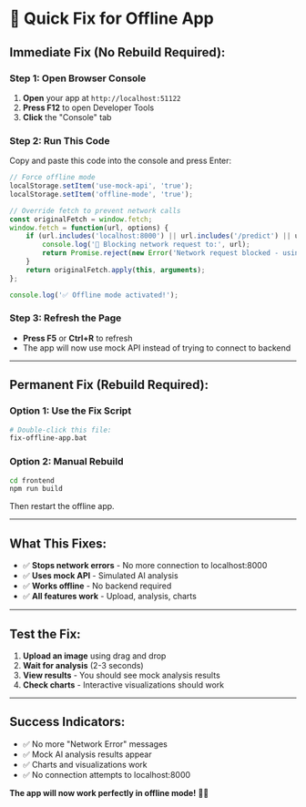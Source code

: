 # 🚀 Quick Fix for Offline App

## **Immediate Fix (No Rebuild Required):**

### **Step 1: Open Browser Console**
1. **Open** your app at `http://localhost:51122`
2. **Press F12** to open Developer Tools
3. **Click** the "Console" tab

### **Step 2: Run This Code**
Copy and paste this code into the console and press Enter:

```javascript
// Force offline mode
localStorage.setItem('use-mock-api', 'true');
localStorage.setItem('offline-mode', 'true');

// Override fetch to prevent network calls
const originalFetch = window.fetch;
window.fetch = function(url, options) {
    if (url.includes('localhost:8000') || url.includes('/predict') || url.includes('/model/status')) {
        console.log('🚫 Blocking network request to:', url);
        return Promise.reject(new Error('Network request blocked - using mock API'));
    }
    return originalFetch.apply(this, arguments);
};

console.log('✅ Offline mode activated!');
```

### **Step 3: Refresh the Page**
- **Press F5** or **Ctrl+R** to refresh
- The app will now use mock API instead of trying to connect to backend

---

## **Permanent Fix (Rebuild Required):**

### **Option 1: Use the Fix Script**
```bash
# Double-click this file:
fix-offline-app.bat
```

### **Option 2: Manual Rebuild**
```bash
cd frontend
npm run build
```

Then restart the offline app.

---

## **What This Fixes:**

- ✅ **Stops network errors** - No more connection to localhost:8000
- ✅ **Uses mock API** - Simulated AI analysis
- ✅ **Works offline** - No backend required
- ✅ **All features work** - Upload, analysis, charts

---

## **Test the Fix:**

1. **Upload an image** using drag and drop
2. **Wait for analysis** (2-3 seconds)
3. **View results** - You should see mock analysis results
4. **Check charts** - Interactive visualizations should work

---

## **Success Indicators:**

- ✅ No more "Network Error" messages
- ✅ Mock AI analysis results appear
- ✅ Charts and visualizations work
- ✅ No connection attempts to localhost:8000

**The app will now work perfectly in offline mode!** 🌲🤖
